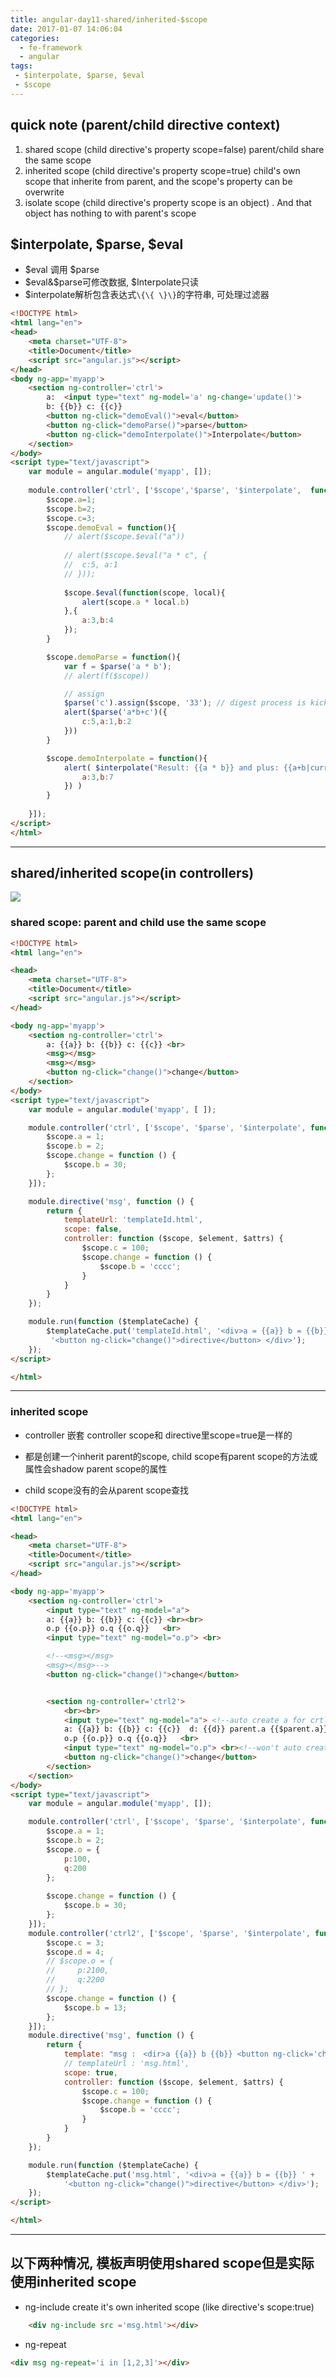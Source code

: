```yaml
---
title: angular-day11-shared/inherited-$scope
date: 2017-01-07 14:06:04
categories:
  - fe-framework 
  - angular
tags:
 - $interpolate, $parse, $eval
 - $scope
---
```

## quick note (parent/child directive context)
1. shared scope (child directive's property scope=false) parent/child share the same scope
2. inherited scope (child directive's property scope=true) child's own scope that inherite from parent, and the scope's property can be overwrite
3. isolate scope (child directive's property scope is an object) . And that object has nothing to with parent's scope 

## $interpolate, $parse, $eval

- $eval 调用 $parse
- $eval&$parse可修改数据, $Interpolate只读
- $interpolate解析包含表达式`\{\{ \}\}`的字符串, 可处理过滤器
<!--more-->

```html
<!DOCTYPE html>
<html lang="en">
<head>
	<meta charset="UTF-8">
	<title>Document</title>
	<script src="angular.js"></script>
</head>
<body ng-app='myapp'>
	<section ng-controller='ctrl'>
		a: 	<input type="text" ng-model='a' ng-change='update()'> 
		b: {{b}} c: {{c}}
		<button ng-click="demoEval()">eval</button>
		<button ng-click="demoParse()">parse</button>
		<button ng-click="demoInterpolate()">Interpolate</button>
	</section>
</body>
<script type="text/javascript">
	var module = angular.module('myapp', []);
 
	module.controller('ctrl', ['$scope','$parse', '$interpolate',  function($scope,$parse,$interpolate) {
		$scope.a=1;
		$scope.b=2;
		$scope.c=3;
		$scope.demoEval = function(){
			// alert($scope.$eval("a"))
			
			// alert($scope.$eval("a * c", {
			// 	c:5, a:1
			// }));
			
			$scope.$eval(function(scope, local){
				alert(scope.a * local.b)
			},{
				a:3,b:4
			});
		}

		$scope.demoParse = function(){
			var f = $parse('a * b');
			// alert(f($scope))

			// assign
			$parse('c').assign($scope, '33'); // digest process is kicked in
			alert($parse('a*b+c')({
				c:5,a:1,b:2
			}))
		}

		$scope.demoInterpolate = function(){
			alert( $interpolate("Result: {{a * b}} and plus: {{a+b|currency:$}}")({
				a:3,b:7
			}) )
		}
		
	}]);
</script>
</html>
```

---

## shared/inherited scope(in controllers)

![](/assets/2017/inherited-scope.jpg)

### shared scope: parent and child use the same scope
```html
<!DOCTYPE html>
<html lang="en">

<head>
    <meta charset="UTF-8">
    <title>Document</title>
    <script src="angular.js"></script>
</head>

<body ng-app='myapp'>
    <section ng-controller='ctrl'>
        a: {{a}} b: {{b}} c: {{c}} <br>
        <msg></msg>
        <msg></msg>
        <button ng-click="change()">change</button>
    </section>
</body>
<script type="text/javascript">
    var module = angular.module('myapp', [ ]);

    module.controller('ctrl', ['$scope', '$parse', '$interpolate', function ($scope, $parse, $interpolate) {
        $scope.a = 1;
        $scope.b = 2;
        $scope.change = function () {
            $scope.b = 30;
        };
    }]);

    module.directive('msg', function () {
        return {
            templateUrl: 'templateId.html',
            scope: false,
            controller: function ($scope, $element, $attrs) {
                $scope.c = 100;
                $scope.change = function () {
                    $scope.b = 'cccc';
                }
            }
        }
    });

    module.run(function ($templateCache) {
        $templateCache.put('templateId.html', '<div>a = {{a}} b = {{b}} ' +
         '<button ng-click="change()">directive</button> </div>');
    });
</script>

</html>
```

---

### inherited scope

- controller 嵌套 controller scope和 directive里scope=true是一样的

- 都是创建一个inherit parent的scope, child scope有parent scope的方法或属性会shadow parent scope的属性

- child scope没有的会从parent scope查找

```html
<!DOCTYPE html>
<html lang="en">

<head>
    <meta charset="UTF-8">
    <title>Document</title>
    <script src="angular.js"></script>
</head>

<body ng-app='myapp'>
    <section ng-controller='ctrl'>
        <input type="text" ng-model="a">        
        a: {{a}} b: {{b}} c: {{c}} <br><br>
        o.p {{o.p}} o.q {{o.q}}   <br>
        <input type="text" ng-model="o.p"> <br>

        <!--<msg></msg>
        <msg></msg>-->
        <button ng-click="change()">change</button>


        <section ng-controller='ctrl2'>
            <br><br>
            <input type="text" ng-model="a"> <!--auto create a for crtl2 scope -->
            a: {{a}} b: {{b}} c: {{c}}  d: {{d}} parent.a {{$parent.a}}<br><br>
            o.p {{o.p}} o.q {{o.q}}   <br> 
            <input type="text" ng-model="o.p"> <br><!--won't auto create object o for crtl2 scope -->
            <button ng-click="change()">change</button>
        </section>
    </section>
</body>
<script type="text/javascript">
    var module = angular.module('myapp', []);

    module.controller('ctrl', ['$scope', '$parse', '$interpolate', function ($scope, $parse, $interpolate) {
        $scope.a = 1;
        $scope.b = 2;
        $scope.o = {
            p:100,
            q:200
        };
        
        $scope.change = function () {
            $scope.b = 30;
        };
    }]);
    module.controller('ctrl2', ['$scope', '$parse', '$interpolate', function ($scope, $parse, $interpolate) {
        $scope.c = 3;
        $scope.d = 4;
        // $scope.o = {
        //     p:2100,
        //     q:2200
        // };
        $scope.change = function () {
            $scope.b = 13;
        };
    }]);
    module.directive('msg', function () {
        return {
            template: "msg :　<dir>a {{a}} b {{b}} <button ng-click='change()'>changeB</button></div>",
            // templateUrl : 'msg.html',
            scope: true,
            controller: function ($scope, $element, $attrs) {
                $scope.c = 100;
                $scope.change = function () {
                    $scope.b = 'cccc';
                }
            }
        }
    });

    module.run(function ($templateCache) {
        $templateCache.put('msg.html', '<div>a = {{a}} b = {{b}} ' +
            '<button ng-click="change()">directive</button> </div>');
    });
</script>

</html>
```

---

## 以下两种情况, 模板声明使用shared scope但是实际使用inherited scope

-  ng-include create it's own inherited scope (like directive's scope:true)

```html
	<div ng-include src ='msg.html'></div>
```
- ng-repeat

```html
<div msg ng-repeat='i in [1,2,3]'></div>

```